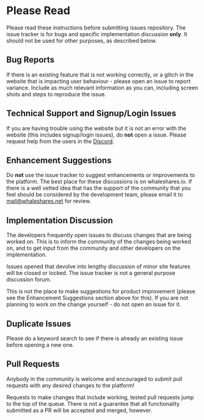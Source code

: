 # Please Read

Please read these instructions before submitting issues repository. 
The issue tracker is for bugs and specific implementation discussion **only**. 
It should not be used for other purposes, as described below.

## Bug Reports

If there is an existing feature that is not working correctly, or a glitch in the website that is impacting user behaviour - 
please open an issue to report variance. Include as much relevant information as you can, including screen shots and 
steps to reproduce the issue.

## Technical Support and Signup/Login Issues

If you are having trouble using the website but it is not an error with the website (this includes signup/login issues), 
do **not** open a issue. Please request help from the users in the [Discord](https://discord.gg/3pqBXKY).

## Enhancement Suggestions

Do **not** use the issue tracker to suggest enhancements or improvements to the platform. The best place for these 
discussions is on whaleshares.io. If there is a well vetted idea that has the support of the community that you feel should 
be considered by the development team, please email it to [mail@whaleshares.net](mailto:mail@whaleshares.net) for review.

## Implementation Discussion

The developers frequently open issues to discuss changes that are being worked on. This is to inform the community of 
the changes being worked on, and to get input from the community and other developers on the implementation.

Issues opened that devolve into lengthy discussion of minor site features will be closed or locked.  The issue tracker 
is not a general purpose discussion forum.

This is not the place to make suggestions for product improvement (please see the Enhancement Suggestions section above 
for this). If you are not planning to work on the change yourself - do not open an issue for it.

## Duplicate Issues

Please do a keyword search to see if there is already an existing issue before opening a new one.

## Pull Requests

Anybody in the community is welcome and encouraged to submit pull requests with any desired changes to the platform!

Requests to make changes that include working, tested pull requests jump to the top of the queue. 
There is not a guarantee that all functionality submitted as a PR will be accepted and merged, however.
